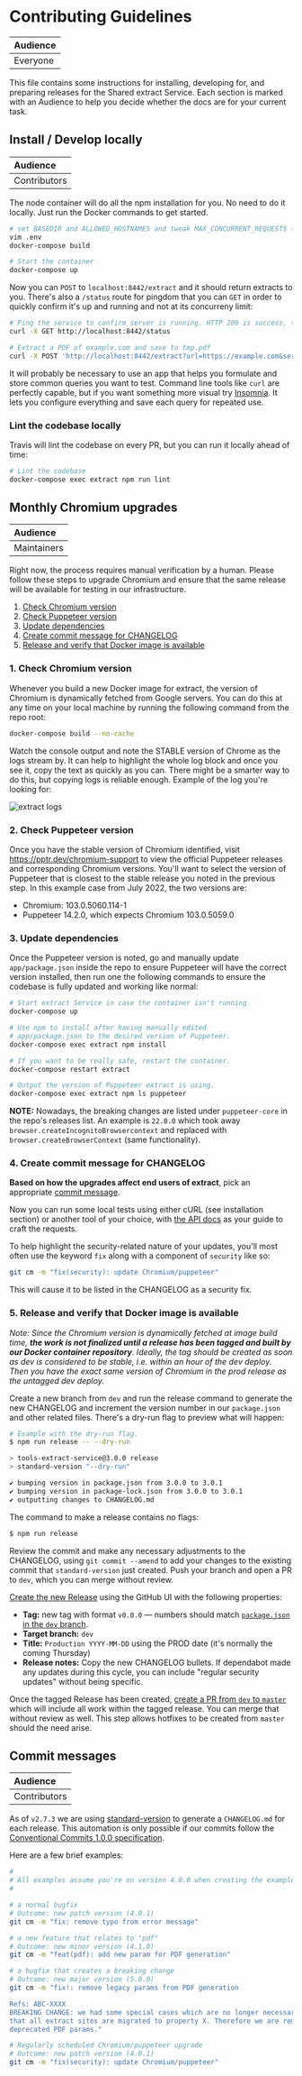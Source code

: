 # Contributing Guidelines

| Audience |
| :------- |
| Everyone |

This file contains some instructions for installing, developing for, and preparing releases for the Shared extract Service. Each section is marked with an Audience to help you decide whether the docs are for your current task.


## Install / Develop locally

| Audience     |
| :----------- |
| Contributors |

The node container will do all the npm installation for you. No need to do it locally. Just run the Docker commands to get started.

```sh
# set BASEDIR and ALLOWED_HOSTNAMES and tweak MAX_CONCURRENT_REQUESTS for your hardware
vim .env
docker-compose build

# Start the container
docker-compose up
```

Now you can `POST` to `localhost:8442/extract` and it should return extracts to you. There's also a `/status` route for pingdom that you can `GET` in order to quickly confirm it's up and running and not at its concurreny limit:

```sh
# Ping the service to confirm server is running. HTTP 200 is success, the response body shows the number of in-flight extract requests.
curl -X GET http://localhost:8442/status

# Extract a PDF of example.com and save to tmp.pdf
curl -X POST 'http://localhost:8442/extract?url=https://example.com&service=test'
```

It will probably be necessary to use an app that helps you formulate and store common queries you want to test. Command line tools like `curl` are perfectly capable, but if you want something more visual try [Insomnia](https://insomnia.rest/). It lets you configure everything and save each query for repeated use.


### Lint the codebase locally

Travis will lint the codebase on every PR, but you can run it locally ahead of time:

```sh
# Lint the codebase
docker-compose exec extract npm run lint
```


## Monthly Chromium upgrades

| Audience    |
| :---------- |
| Maintainers |

Right now, the process requires manual verification by a human. Please follow these steps to upgrade Chromium and ensure that the same release will be available for testing in our infrastructure.

1. [Check Chromium version](#1-check-chromium-version)
2. [Check Puppeteer version](#2-check-puppeteer-version)
3. [Update dependencies](#3-update-dependencies)
4. [Create commit message for CHANGELOG](#4-create-commit-message-for-changelog)
5. [Release and verify that Docker image is available](#5-release-and-verify-that-docker-image-is-available)

### 1. Check Chromium version

Whenever you build a new Docker image for extract, the version of Chromium is dynamically fetched from Google servers. You can do this at any time on your local machine by running the following command from the repo root:

```sh
docker-compose build --no-cache
```

Watch the console output and note the STABLE version of Chrome as the logs stream by. It can help to highlight the whole log block and once you see it, copy the text as quickly as you can. There might be a smarter way to do this, but copying logs is reliable enough. Example of the log you're looking for:

![extract logs](https://user-images.githubusercontent.com/254753/120500125-e64ee780-c3c0-11eb-8e23-0603c1c733ef.png)

### 2. Check Puppeteer version

Once you have the stable version of Chromium identified, visit https://pptr.dev/chromium-support to view the official Puppeteer releases and corresponding Chromium versions. You'll want to select the version of Puppeteer that is closest to the stable release you noted in the previous step. In this example case from July 2022, the two versions are:

- Chromium: 103.0.5060.114-1
- Puppeteer 14.2.0, which expects Chromium 103.0.5059.0

### 3. Update dependencies

Once the Puppeteer version is noted, go and manually update `app/package.json` inside the repo to ensure Puppeteer will have the correct version installed, then run one the following commands to ensure the codebase is fully updated and working like normal:

```sh
# Start extract Service in case the container isn't running
docker-compose up

# Use npm to install after having manually edited
# app/package.json to the desired version of Puppeteer.
docker-compose exec extract npm install

# If you want to be really safe, restart the container.
docker-compose restart extract

# Output the version of Puppeteer extract is using.
docker-compose exec extract npm ls puppeteer
```

**NOTE:** Nowadays, the breaking changes are listed under `puppeteer-core` in the repo's releases list. An example is `22.0.0` which took away `browser.createIncognitoBrowsercontext` and replaced with `browser.createBrowserContext` (same functionality).

### 4. Create commit message for CHANGELOG

**Based on how the upgrades affect end users of extract**, pick an appropriate [commit message](#commit-messages).

Now you can run some local tests using either cURL (see installation section) or another tool of your choice, with [the API docs](README.md) as your guide to craft the requests.

To help highlight the security-related nature of your updates, you'll most often use the keyword `fix` along with a component of `security` like so:

```sh
git cm -m "fix(security): update Chromium/puppeteer"
```

This will cause it to be listed in the CHANGELOG as a security fix.

### 5. Release and verify that Docker image is available

_Note: Since the Chromium version is dynamically fetched at image build time, **the work is not finalized until a release has been tagged and built by our Docker container repository**. Ideally, the tag should be created as soon as dev is considered to be stable, i.e. within an hour of the dev deploy. Then you have the exact same version of Chromium in the prod release as the untagged dev deploy._

Create a new branch from `dev` and run the release command to generate the new CHANGELOG and increment the version number in our `package.json` and other related files. There's a dry-run flag to preview what will happen:

```sh
# Example with the dry-run flag.
$ npm run release -- --dry-run

> tools-extract-service@3.0.0 release
> standard-version "--dry-run"

✔ bumping version in package.json from 3.0.0 to 3.0.1
✔ bumping version in package-lock.json from 3.0.0 to 3.0.1
✔ outputting changes to CHANGELOG.md
```

The command to make a release contains no flags:

```sh
$ npm run release
```

Review the commit and make any necessary adjustments to the CHANGELOG, using `git commit --amend` to add your changes to the existing commit that `standard-version` just created. Push your branch and open a PR to `dev`, which you can merge without review.

[Create the new Release][new-release] using the GitHub UI with the following properties:

- **Tag:** new tag with format `v0.0.0` — numbers should match [`package.json` in the `dev` branch][dev-package].
- **Target branch:** `dev`
- **Title:** `Production YYYY-MM-DD` using the PROD date (it's normally the coming Thursday)
- **Release notes:** Copy the new CHANGELOG bullets. If dependabot made any updates during this cycle, you can include "regular security updates" without being specific.

Once the tagged Release has been created, [create a PR from `dev` to `master`][pr-dev-master] which will include all work within the tagged release. You can merge that without review as well. This step allows hotfixes to be created from `master` should the need arise.

  [pr-dev-master]: https://github.com/UN-OCHA/tools-extract-service/compare/master...dev
  [new-release]: https://github.com/UN-OCHA/tools-extract-service/releases/new?target=dev
  [dev-package]: https://github.com/UN-OCHA/tools-extract-service/blob/dev/app/package.json#L4


## Commit messages

| Audience     |
| :----------- |
| Contributors |

As of `v2.7.3` we are using [standard-version](https://github.com/conventional-changelog/standard-version#standard-version) to generate a `CHANGELOG.md` for each release. This automation is only possible if our commits follow the [Conventional Commits 1.0.0 specification](https://www.conventionalcommits.org/en/v1.0.0/).

Here are a few brief examples:

```sh
#
# All examples assume you're on version 4.0.0 when creating the example commit.
#

# a normal bugfix
# Outcome: new patch version (4.0.1)
git cm -m "fix: remove typo from error message"

# a new feature that relates to "pdf"
# Outcome: new minor version (4.1.0)
git cm -m "feat(pdf): add new param for PDF generation"

# a bugfix that creates a breaking change
# Outcome: new major version (5.0.0)
git cm -m "fix!: remove legacy params from PDF generation

Refs: ABC-XXXX
BREAKING CHANGE: we had some special cases which are no longer necessary now
that all extract sites are migrated to property X. Therefore we are removing our
deprecated PDF params."

# Regularly scheduled Chromium/puppeteer upgrade
# Outcome: new patch version (4.0.1)
git cm -m "fix(security): update Chromium/puppeteer"
```
